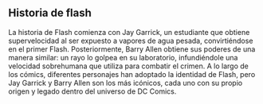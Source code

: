 ## Historia de flash
La historia de Flash comienza con Jay Garrick, un estudiante que obtiene supervelocidad al ser expuesto a vapores de agua pesada, convirtiéndose en el primer Flash. Posteriormente, Barry Allen obtiene sus poderes de una manera similar: un rayo lo golpea en su laboratorio, infundiéndole una velocidad sobrehumana que utiliza para combatir el crimen. A lo largo de los cómics, diferentes personajes han adoptado la identidad de Flash, pero Jay Garrick y Barry Allen son los más icónicos, cada uno con su propio origen y legado dentro del universo de DC Comics. 
